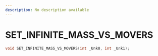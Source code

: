 ```yaml
---
description: No description available 
---
```


# SET_INFINITE_MASS_VS_MOVERS

```cpp
void SET_INFINITE_MASS_VS_MOVERS(int _Unk0, int _Unk1);
```
